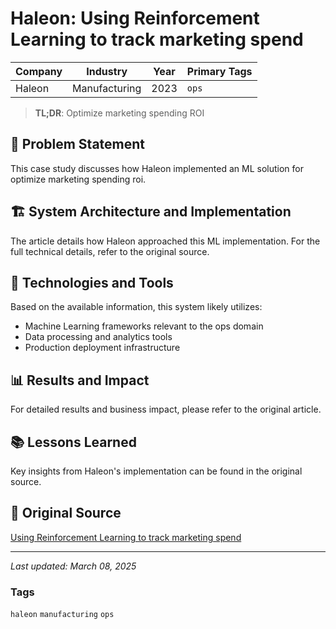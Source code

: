 # Haleon: Using Reinforcement Learning to track marketing spend

| Company | Industry | Year | Primary Tags | 
|---------|----------|------|--------------|
| Haleon | Manufacturing | 2023 | `ops` |

> **TL;DR**: Optimize marketing spending ROI

## 📝 Problem Statement

This case study discusses how Haleon implemented an ML solution for optimize marketing spending roi.

## 🏗️ System Architecture and Implementation

The article details how Haleon approached this ML implementation. For the full technical details, refer to the original source.

## 🔧 Technologies and Tools

Based on the available information, this system likely utilizes:

- Machine Learning frameworks relevant to the ops domain
- Data processing and analytics tools
- Production deployment infrastructure

## 📊 Results and Impact

For detailed results and business impact, please refer to the original article.

## 📚 Lessons Learned

Key insights from Haleon's implementation can be found in the original source.

## 🔗 Original Source

[Using Reinforcement Learning to track marketing spend](https://medium.com/trusted-data-science-haleon/using-reinforcement-learning-to-track-marketing-spend-db67e843476b)

---

*Last updated: March 08, 2025*

### Tags

`haleon` `manufacturing` `ops`
